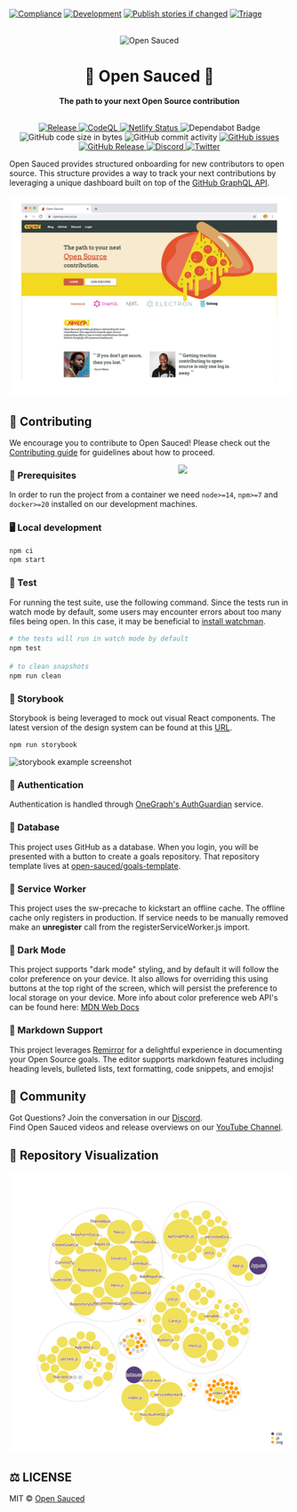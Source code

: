 [![Compliance](https://github.com/open-sauced/open-sauced/actions/workflows/compliance.yml/badge.svg)](https://github.com/open-sauced/open-sauced/actions/workflows/compliance.yml)
[![Development](https://github.com/open-sauced/open-sauced/actions/workflows/development.yml/badge.svg)](https://github.com/open-sauced/open-sauced/actions/workflows/development.yml)
[![Publish stories if changed](https://github.com/open-sauced/open-sauced/actions/workflows/storybook.yml/badge.svg)](https://github.com/open-sauced/open-sauced/actions/workflows/storybook.yml)
[![Triage](https://github.com/open-sauced/open-sauced/actions/workflows/triage.yml/badge.svg)](https://github.com/open-sauced/open-sauced/actions/workflows/triage.yml)

<div align="center">
  <br>
  <img alt="Open Sauced" src="https://i.ibb.co/7jPXt0Z/logo1-92f1a87f.png" width="300px">
  <h1>🍕 Open Sauced 🍕</h1>
  <strong>The path to your next Open Source contribution</strong>
</div>
<br>
<p align="center">
  <a href="https://github.com/0-vortex/create-react-app-5-test/actions/workflows/release.yml">
    <img src="https://github.com/0-vortex/create-react-app-5-test/actions/workflows/release.yml/badge.svg" alt="Release" style="max-width: 100%;">
  </a>
  <a href="https://github.com/0-vortex/create-react-app-5-test/actions/workflows/codeql-analysis.yml">
    <img src="https://github.com/0-vortex/create-react-app-5-test/actions/workflows/codeql-analysis.yml/badge.svg" alt="CodeQL" style="max-width: 100%;">
  </a>
  <a href="https://app.netlify.com/sites/open-sauced/deploys">
    <img src="https://api.netlify.com/api/v1/badges/76a3de8e-270c-4adf-89d5-3a3863da74e6/deploy-status" alt="Netlify Status">
  </a>
  <img src="https://badgen.net/dependabot/0-vortex/create-react-app-5-test?icon=dependabot" alt="Dependabot Badge">
  <img src="https://img.shields.io/github/languages/code-size/0-vortex/create-react-app-5-test" alt="GitHub code size in bytes">
  <img src="https://img.shields.io/github/commit-activity/w/0-vortex/create-react-app-5-test" alt="GitHub commit activity">
  <a href="https://github.com/0-vortex/create-react-app-5-test/issues">
    <img src="https://img.shields.io/github/issues/0-vortex/create-react-app-5-test" alt="GitHub issues">
  </a>
  <a href="https://github.com/0-vortex/create-react-app-5-test/releases">
    <img src="https://img.shields.io/github/v/release/0-vortex/create-react-app-5-test.svg?style=flat" alt="GitHub Release">
  </a>
  <a href="https://discord.gg/U2peSNf23P">
    <img src="https://img.shields.io/discord/714698561081704529.svg?label=&logo=discord&logoColor=ffffff&color=7389D8&labelColor=6A7EC2" alt="Discord">
  </a>
  <a href="https://twitter.com/saucedopen">
    <img src="https://img.shields.io/twitter/follow/saucedopen?label=Follow&style=social" alt="Twitter">
  </a>
</p>

Open Sauced provides structured onboarding for new contributors to open source. This structure provides a way to track your next contributions by leveraging a unique dashboard built on top of the [GitHub GraphQL API](https://docs.github.com/en/free-pro-team@latest/graphql).

[![open-sauced-screencap](./src/images/homepage.png)
](https://opensauced.pizza)

## 🤝 Contributing

We encourage you to contribute to Open Sauced! Please check out the [Contributing guide](https://docs.opensauced.pizza/contributing/introduction-to-contributing/) for guidelines about how to proceed.

<img align="right" src="https://i.ibb.co/CJfW18H/ship.gif" width="200"/>

### 📖 Prerequisites

In order to run the project from a container we need `node>=14`, `npm>=7` and `docker>=20` installed on our development machines.

### 🖥️ Local development

```sh
npm ci
npm start
```

### 🧪 Test

For running the test suite, use the following command. Since the tests run in watch mode by default, some users may encounter errors about too many files being open. In this case, it may be beneficial to [install watchman](https://facebook.github.io/watchman/docs/install.html).

```sh
# the tests will run in watch mode by default
npm test

# to clean snapshots
npm run clean
```

### 📙 Storybook

Storybook is being leveraged to mock out visual React components. The latest version of the design system can be found at this [URL](https://sauced-components.netlify.app/).

```sh
npm run storybook
```

![storybook example screenshot](https://user-images.githubusercontent.com/5713670/68147486-0cd14600-ff32-11e9-8cc0-fd91f4171b87.png)

### 🔑 Authentication

Authentication is handled through [OneGraph's AuthGuardian](https://www.onegraph.com/docs/auth_guardian.html) service.

### 💾 Database

This project uses GitHub as a database. When you login, you will be presented with a button to create a goals repository. That repository template lives at [open-sauced/goals-template](https://github.com/open-sauced/goals-template).

### 💨 Service Worker

This project uses the sw-precache to kickstart an offline cache. The offline cache only registers in production. If service needs to be manually removed make an **unregister** call from the registerServiceWorker.js import.

### 🌙 Dark Mode

This project supports "dark mode" styling, and by default it will follow the color preference on your device. It also allows for overriding this using buttons at the top right of the screen, which will persist the preference to local storage on your device. More info about color preference web API's can be found here: [MDN Web Docs](https://developer.mozilla.org/en-US/docs/Web/CSS/@media/prefers-color-scheme)

### 📝 Markdown Support

This project leverages [Remirror](https://remirror.io/) for a delightful experience in documenting your Open Source goals. The editor supports markdown features including heading levels, bulleted lists, text formatting, code snippets, and emojis!

## 🍕 Community

Got Questions? Join the conversation in our [Discord](https://discord.gg/U2peSNf23P).  
Find Open Sauced videos and release overviews on our [YouTube Channel](https://www.youtube.com/channel/UCklWxKrTti61ZCROE1e5-MQ).

## 🎦 Repository Visualization

[![Visualization of this repository](./public/diagram.svg)
](./src)

## ⚖️ LICENSE

MIT © [Open Sauced](LICENSE)
